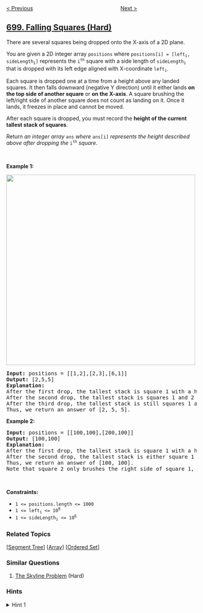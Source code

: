 <!--|This file generated by command(leetcode description); DO NOT EDIT.    |-->
<!--+----------------------------------------------------------------------+-->
<!--|@author    awesee <openset.wang@gmail.com>                           |-->
<!--|@link      https://github.com/awesee                                 |-->
<!--|@home      https://github.com/awesee/leetcode                        |-->
<!--+----------------------------------------------------------------------+-->

[< Previous](../partition-to-k-equal-sum-subsets "Partition to K Equal Sum Subsets")
　　　　　　　　　　　　　　　　
[Next >](../search-in-a-binary-search-tree "Search in a Binary Search Tree")

## [699. Falling Squares (Hard)](https://leetcode.com/problems/falling-squares "掉落的方块")

<p>There are several squares being dropped onto the X-axis of a 2D plane.</p>

<p>You are given a 2D integer array <code>positions</code> where <code>positions[i] = [left<sub>i</sub>, sideLength<sub>i</sub>]</code> represents the <code>i<sup>th</sup></code> square with a side length of <code>sideLength<sub>i</sub></code> that is dropped with its left edge aligned with X-coordinate <code>left<sub>i</sub></code>.</p>

<p>Each square is dropped one at a time from a height above any landed squares. It then falls downward (negative Y direction) until it either lands <strong>on the top side of another square</strong> or <strong>on the X-axis</strong>. A square brushing the left/right side of another square does not count as landing on it. Once it lands, it freezes in place and cannot be moved.</p>

<p>After each square is dropped, you must record the <strong>height of the current tallest stack of squares</strong>.</p>

<p>Return <em>an integer array </em><code>ans</code><em> where </em><code>ans[i]</code><em> represents the height described above after dropping the </em><code>i<sup>th</sup></code><em> square</em>.</p>

<p>&nbsp;</p>
<p><strong>Example 1:</strong></p>
<img alt="" src="https://assets.leetcode.com/uploads/2021/04/28/fallingsq1-plane.jpg" style="width: 500px; height: 505px;" />
<pre>
<strong>Input:</strong> positions = [[1,2],[2,3],[6,1]]
<strong>Output:</strong> [2,5,5]
<strong>Explanation:</strong>
After the first drop, the tallest stack is square 1 with a height of 2.
After the second drop, the tallest stack is squares 1 and 2 with a height of 5.
After the third drop, the tallest stack is still squares 1 and 2 with a height of 5.
Thus, we return an answer of [2, 5, 5].
</pre>

<p><strong>Example 2:</strong></p>

<pre>
<strong>Input:</strong> positions = [[100,100],[200,100]]
<strong>Output:</strong> [100,100]
<strong>Explanation:</strong>
After the first drop, the tallest stack is square 1 with a height of 100.
After the second drop, the tallest stack is either square 1 or square 2, both with heights of 100.
Thus, we return an answer of [100, 100].
Note that square 2 only brushes the right side of square 1, which does not count as landing on it.
</pre>

<p>&nbsp;</p>
<p><strong>Constraints:</strong></p>

<ul>
	<li><code>1 &lt;= positions.length &lt;= 1000</code></li>
	<li><code>1 &lt;= left<sub>i</sub> &lt;= 10<sup>8</sup></code></li>
	<li><code>1 &lt;= sideLength<sub>i</sub> &lt;= 10<sup>6</sup></code></li>
</ul>

### Related Topics
  [[Segment Tree](../../tag/segment-tree/README.md)]
  [[Array](../../tag/array/README.md)]
  [[Ordered Set](../../tag/ordered-set/README.md)]

### Similar Questions
  1. [The Skyline Problem](../the-skyline-problem) (Hard)

### Hints
<details>
<summary>Hint 1</summary>
If positions = [[10, 20], [20, 30]], this is the same as [[1, 2], [2, 3]].  Currently, the values of positions are very large.  Can you generalize this approach so as to make the values in positions manageable?
</details>
